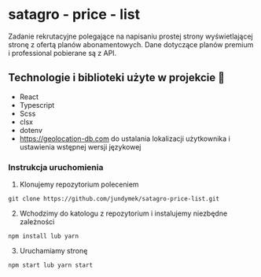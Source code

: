 # satagro - price - list

Zadanie rekrutacyjne polegające na napisaniu prostej strony wyświetlającej stronę z ofertą planów abonamentowych. Dane dotyczące planów premium i professional pobierane są z API.

## Technologie i biblioteki użyte w projekcie 🚀

- React
- Typescript
- Scss
- clsx
- dotenv
- https://geolocation-db.com do ustalania lokalizacji użytkownika i ustawienia wstępnej wersji językowej

### Instrukcja uruchomienia

1. Klonujemy repozytorium poleceniem

```
git clone https://github.com/jundymek/satagro-price-list.git
```

2. Wchodzimy do katologu z repozytorium i instalujemy niezbędne zależności

```
npm install lub yarn
```

3. Uruchamiamy stronę

```
npm start lub yarn start
```

